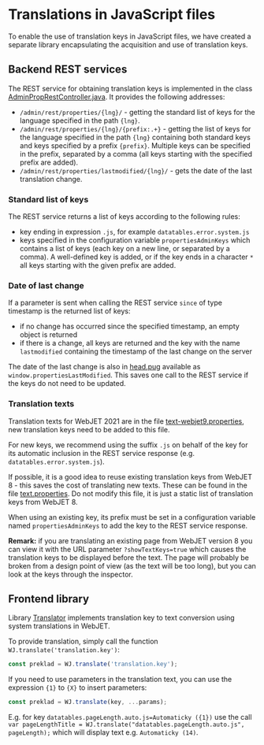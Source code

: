 # Translations in JavaScript files

To enable the use of translation keys in JavaScript files, we have created a separate library encapsulating the acquisition and use of translation keys.

## Backend REST services

The REST service for obtaining translation keys is implemented in the class [AdminPropRestController.java](../../../../src/main/java/sk/iway/iwcm/admin/AdminPropRestController.java). It provides the following addresses:
- `/admin/rest/properties/{lng}/` - getting the standard list of keys for the language specified in the path `{lng}`.
- `/admin/rest/properties/{lng}/{prefix:.+}` - getting the list of keys for the language specified in the path `{lng}` containing both standard keys and keys specified by a prefix `{prefix}`. Multiple keys can be specified in the prefix, separated by a comma (all keys starting with the specified prefix are added).
- `/admin/rest/properties/lastmodified/{lng}/` - gets the date of the last translation change.

### Standard list of keys

The REST service returns a list of keys according to the following rules:
- key ending in expression `.js`, for example `datatables.error.system.js`
- keys specified in the configuration variable `propertiesAdminKeys` which contains a list of keys (each key on a new line, or separated by a comma). A well-defined key is added, or if the key ends in a character `*` all keys starting with the given prefix are added.

### Date of last change

If a parameter is sent when calling the REST service `since` of type timestamp is the returned list of keys:
- if no change has occurred since the specified timestamp, an empty object is returned
- if there is a change, all keys are returned and the key with the name `lastmodified` containing the timestamp of the last change on the server

The date of the last change is also in [head.pug](../../../../src/main/webapp/admin/v9/views/partials/head.pug) available as `window.propertiesLastModified`. This saves one call to the REST service if the keys do not need to be updated.

### Translation texts

Translation texts for WebJET 2021 are in the file [text-webjet9.properties](../../../../src/main/webapp/WEB-INF/classes/text-webjet9.properties), new translation keys need to be added to this file.

For new keys, we recommend using the suffix `.js` on behalf of the key for its automatic inclusion in the REST service response (e.g. `datatables.error.system.js`).

If possible, it is a good idea to reuse existing translation keys from WebJET 8 - this saves the cost of translating new texts. These can be found in the file [text.properties](../../../../src/main/webapp/WEB-INF/classes/text.properties). Do not modify this file, it is just a static list of translation keys from WebJET 8.

When using an existing key, its prefix must be set in a configuration variable named `propertiesAdminKeys` to add the key to the REST service response.

**Remark:** if you are translating an existing page from WebJET version 8 you can view it with the URL parameter `?showTextKeys=true` which causes the translation keys to be displayed before the text. The page will probably be broken from a design point of view (as the text will be too long), but you can look at the keys through the inspector.

## Frontend library

Library [Translator](../libraries/translator.md) implements translation key to text conversion using system translations in WebJET.

To provide translation, simply call the function `WJ.translate('translation.key')`:

```javascript
const preklad = WJ.translate('translation.key');
```

If you need to use parameters in the translation text, you can use the expression `{1}` to `{X}` to insert parameters:

```javascript
const preklad = WJ.translate(key, ...params);
```

E.g. for key `datatables.pageLength.auto.js=Automaticky ({1})` use the call `var pageLengthTitle = WJ.translate("datatables.pageLength.auto.js", pageLength);` which will display text e.g. `Automaticky (14)`.
